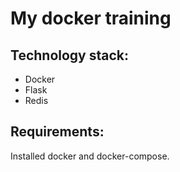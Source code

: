 # My docker training  
## Technology stack:  
* Docker  
* Flask  
* Redis  
## Requirements:  
Installed docker and docker-compose.  